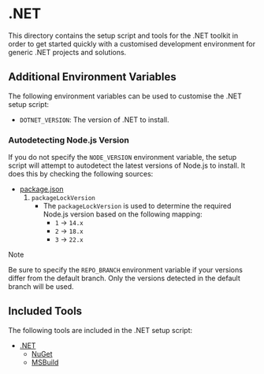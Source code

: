 # .NET

This directory contains the setup script and tools for the .NET toolkit in order to get started quickly with a customised development environment for generic .NET projects and solutions.

## Additional Environment Variables

The following environment variables can be used to customise the .NET setup script:

- `DOTNET_VERSION`: The version of .NET to install.

### Autodetecting Node.js Version

If you do not specify the `NODE_VERSION` environment variable, the setup script will attempt to autodetect the latest versions of Node.js to install. It does this by checking the following sources:

- [package.json](https://docs.npmjs.com/cli/v7/configuring-npm/package-json)
  1. `packageLockVersion`
     - The `packageLockVersion` is used to determine the required Node.js version based on the following mapping:
       - `1` -> `14.x`
       - `2` -> `18.x`
       - `3` -> `22.x`

> [!NOTE]
> Be sure to specify the `REPO_BRANCH` environment variable if your versions differ from the default branch. Only the versions detected in the default branch will be used.

## Included Tools

The following tools are included in the .NET setup script:

- [.NET](https://dotnet.microsoft.com/)
  - [NuGet](https://www.nuget.org/)
  - [MSBuild](https://docs.microsoft.com/en-us/visualstudio/msbuild/msbuild)
